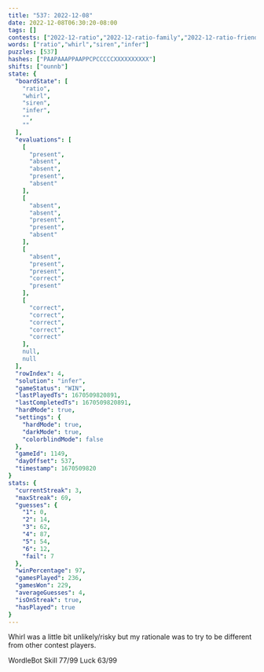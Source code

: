 ```yaml
---
title: "537: 2022-12-08"
date: 2022-12-08T06:30:20-08:00
tags: []
contests: ["2022-12-ratio","2022-12-ratio-family","2022-12-ratio-friends"]
words: ["ratio","whirl","siren","infer"]
puzzles: [537]
hashes: ["PAAPAAAPPAAPPCPCCCCCXXXXXXXXXX"]
shifts: ["ounnb"]
state: {
  "boardState": [
    "ratio",
    "whirl",
    "siren",
    "infer",
    "",
    ""
  ],
  "evaluations": [
    [
      "present",
      "absent",
      "absent",
      "present",
      "absent"
    ],
    [
      "absent",
      "absent",
      "present",
      "present",
      "absent"
    ],
    [
      "absent",
      "present",
      "present",
      "correct",
      "present"
    ],
    [
      "correct",
      "correct",
      "correct",
      "correct",
      "correct"
    ],
    null,
    null
  ],
  "rowIndex": 4,
  "solution": "infer",
  "gameStatus": "WIN",
  "lastPlayedTs": 1670509820891,
  "lastCompletedTs": 1670509820891,
  "hardMode": true,
  "settings": {
    "hardMode": true,
    "darkMode": true,
    "colorblindMode": false
  },
  "gameId": 1149,
  "dayOffset": 537,
  "timestamp": 1670509820
}
stats: {
  "currentStreak": 3,
  "maxStreak": 69,
  "guesses": {
    "1": 0,
    "2": 14,
    "3": 62,
    "4": 87,
    "5": 54,
    "6": 12,
    "fail": 7
  },
  "winPercentage": 97,
  "gamesPlayed": 236,
  "gamesWon": 229,
  "averageGuesses": 4,
  "isOnStreak": true,
  "hasPlayed": true
}
---
```

<!-- more -->
Whirl was a little bit unlikely/risky but my rationale was to try to be different from other contest players. 

WordleBot
Skill 77/99
Luck 63/99
